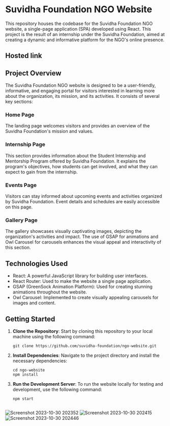 # Suvidha Foundation NGO Website

This repository houses the codebase for the Suvidha Foundation NGO website, a single-page application (SPA) developed using React. This project is the result of an internship under the Suvidha Foundation, aimed at creating a dynamic and informative platform for the NGO's online presence.

## Hosted link


## Project Overview

The Suvidha Foundation NGO website is designed to be a user-friendly, informative, and engaging portal for visitors interested in learning more about the organization, its mission, and its activities. It consists of several key sections:

### Home Page
The landing page welcomes visitors and provides an overview of the Suvidha Foundation's mission and values.

### Internship Page
This section provides information about the Student Internship and Mentorship Program offered by Suvidha Foundation. It explains the program's objectives, how students can get involved, and what they can expect to gain from the internship.

### Events Page
Visitors can stay informed about upcoming events and activities organized by Suvidha Foundation. Event details and schedules are easily accessible on this page.

### Gallery Page
The gallery showcases visually captivating images, depicting the organization's activities and impact. The use of GSAP for animations and Owl Carousel for carousels enhances the visual appeal and interactivity of this section.

## Technologies Used

- React: A powerful JavaScript library for building user interfaces.
- React Router: Used to make the website a single page application.
- GSAP (GreenSock Animation Platform): Used for creating stunning animations throughout the website.
- Owl Carousel: Implemented to create visually appealing carousels for images and content.

## Getting Started

1. **Clone the Repository**: Start by cloning this repository to your local machine using the following command:

   ```shell
   git clone https://github.com/suvidha-foundation/ngo-website.git

2. **Install Dependencies**: Navigate to the project directory and install the necessary dependencies:

    ```shell
    cd ngo-website
    npm install

3. **Run the Development Server**: To run the website locally for testing and development, use the following command:
    ```shell
    npm start


![Screenshot 2023-10-30 202352](https://github.com/Ayushh-patell/Suvidha-Foundation/assets/142811459/5bedc8aa-c68d-4c9a-80b0-7856872e4899)
![Screenshot 2023-10-30 202415](https://github.com/Ayushh-patell/Suvidha-Foundation/assets/142811459/4aa273dd-3493-43c2-a22d-5c526dc1d850)
![Screenshot 2023-10-30 202446](https://github.com/Ayushh-patell/Suvidha-Foundation/assets/142811459/5f6c6556-dab7-4c67-95fc-ad06d626c68d)

